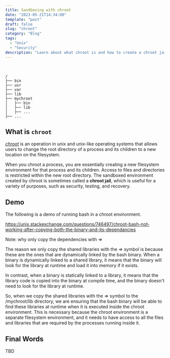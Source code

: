 ```yaml
---
title: Sandboxing with chroot
date: "2023-05-21T14:34:00"
template: "post"
draft: false
slug: "chroot"
category: "Blog"
tags:
  - "Unix"
  - "Security"
description: "Learn about what chroot is and how to create a chroot jail"
---
```


<br>

```
/
├── bin
├── usr
├── var
├── lib
├── mychroot
│   ├── bin
│   ├── lib
│   ├── ...
├── ...
```

## What is `chroot`

_[chroot](https://en.wikipedia.org/wiki/Chroot)_ is an operation in unix and unix-like operating systems that allows users to change the root directory of a process and its children to a new location on the filesystem. 

When you chroot a process, you are essentially creating a new filesystem environment for that process and its children. Access to files and directories is restricted within the new root directory. The sandboxed environment created by chroot is sometimes called a **chroot jail**, which is useful for a variety of purposes, such as security, testing, and recovery.

## Demo

The following is a demo of running bash in a chroot environment.

https://unix.stackexchange.com/questions/746497/chroot-bash-not-working-after-copying-both-the-binary-and-its-dependancies



Note: why only copy the dependencies with => 

The reason we only copy the shared libraries with the => symbol is because these are the ones that are dynamically linked by the bash binary. When a binary is dynamically linked to a shared library, it means that the binary will look for the library at runtime and load it into memory if it exists.

In contrast, when a binary is statically linked to a library, it means that the library code is copied into the binary at compile time, and the binary doesn't need to look for the library at runtime.

So, when we copy the shared libraries with the => symbol to the /mychroot/lib directory, we are ensuring that the bash binary will be able to find these libraries at runtime when it is executed inside the chroot environment. This is necessary because the chroot environment is a separate filesystem environment, and it needs to have access to all the files and libraries that are required by the processes running inside it.



## Final Words

TBD
